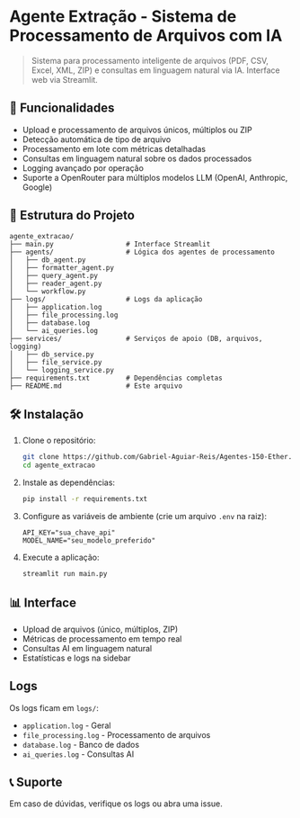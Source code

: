 # Agente Extração - Sistema de Processamento de Arquivos com IA

> Sistema para processamento inteligente de arquivos (PDF, CSV, Excel, XML, ZIP) e consultas em linguagem natural via IA. Interface web via Streamlit.

## 🚀 Funcionalidades

- Upload e processamento de arquivos únicos, múltiplos ou ZIP
- Detecção automática de tipo de arquivo
- Processamento em lote com métricas detalhadas
- Consultas em linguagem natural sobre os dados processados
- Logging avançado por operação
- Suporte a OpenRouter para múltiplos modelos LLM (OpenAI, Anthropic, Google)

## 📁 Estrutura do Projeto

```plain_text
agente_extracao/
├── main.py                  # Interface Streamlit
├── agents/                  # Lógica dos agentes de processamento
│   ├── db_agent.py
│   ├── formatter_agent.py
│   ├── query_agent.py
│   ├── reader_agent.py
│   └── workflow.py
├── logs/                    # Logs da aplicação
│   ├── application.log
│   ├── file_processing.log
│   ├── database.log
│   └── ai_queries.log
├── services/                # Serviços de apoio (DB, arquivos, logging)
│   ├── db_service.py
│   ├── file_service.py
│   └── logging_service.py
├── requirements.txt         # Dependências completas
├── README.md                # Este arquivo
```

## 🛠️ Instalação

1. Clone o repositório:

   ```bash
   git clone https://github.com/Gabriel-Aguiar-Reis/Agentes-150-Ether.IA
   cd agente_extracao
   ```

2. Instale as dependências:

   ```bash
   pip install -r requirements.txt
   ```

3. Configure as variáveis de ambiente (crie um arquivo `.env` na raiz):

   ```env
   API_KEY="sua_chave_api"
   MODEL_NAME="seu_modelo_preferido"
   ```

4. Execute a aplicação:

   ```bash
   streamlit run main.py
   ```

## 📊 Interface

- Upload de arquivos (único, múltiplos, ZIP)
- Métricas de processamento em tempo real
- Consultas AI em linguagem natural
- Estatísticas e logs na sidebar

## Logs

Os logs ficam em `logs/`:

- `application.log` - Geral
- `file_processing.log` - Processamento de arquivos
- `database.log` - Banco de dados
- `ai_queries.log` - Consultas AI

## 📞 Suporte

Em caso de dúvidas, verifique os logs ou abra uma issue.
